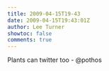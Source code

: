 ```yaml
---
title: 2009-04-15T19-43
date: 2009-04-15T19:43:01Z
author: Lee Turner
showtoc: false
comments: true
---
```


Plants can twitter too - @pothos

